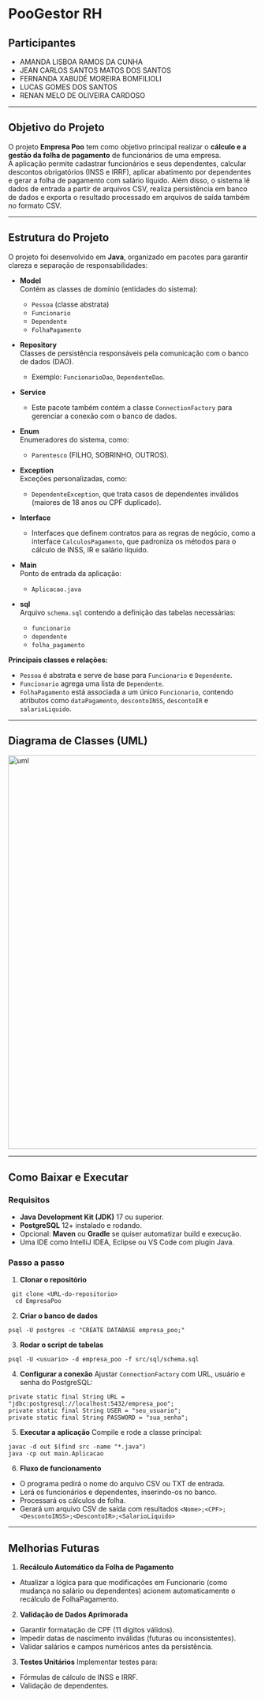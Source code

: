 # PooGestor RH


## Participantes

- AMANDA LISBOA RAMOS DA CUNHA  
- JEAN CARLOS SANTOS MATOS DOS SANTOS 
- FERNANDA XABUDÉ MOREIRA BOMFILIOLI  
- LUCAS GOMES DOS SANTOS 
- RENAN MELO DE OLIVEIRA CARDOSO  

---

## Objetivo do Projeto

O projeto **Empresa Poo** tem como objetivo principal realizar o **cálculo e a gestão da folha de pagamento** de funcionários de uma empresa.  
A aplicação permite cadastrar funcionários e seus dependentes, calcular descontos obrigatórios (INSS e IRRF), aplicar abatimento por dependentes e gerar a folha de pagamento com salário líquido. Além disso, o sistema lê dados de entrada a partir de arquivos CSV, realiza persistência em banco de dados e exporta o resultado processado em arquivos de saída também no formato CSV.

---

## Estrutura do Projeto

O projeto foi desenvolvido em **Java**, organizado em pacotes para garantir clareza e separação de responsabilidades:

- **Model**  
  Contém as classes de domínio (entidades do sistema):  
  - `Pessoa` (classe abstrata)  
  - `Funcionario`  
  - `Dependente`  
  - `FolhaPagamento`

- **Repository**  
  Classes de persistência responsáveis pela comunicação com o banco de dados (DAO).  
  - Exemplo: `FuncionarioDao`, `DependenteDao`.

- **Service**  
  - Este pacote também contém a classe `ConnectionFactory` para gerenciar a conexão com o banco de dados.

- **Enum**  
  Enumeradores do sistema, como:  
  - `Parentesco` (FILHO, SOBRINHO, OUTROS).

- **Exception**  
  Exceções personalizadas, como:  
  - `DependenteException`, que trata casos de dependentes inválidos (maiores de 18 anos ou CPF duplicado).

- **Interface**  
  - Interfaces que definem contratos para as regras de negócio, como a interface `CalculosPagamento`, que padroniza os métodos para o cálculo de INSS, IR e salário líquido.

- **Main**  
  Ponto de entrada da aplicação:  
  - `Aplicacao.java`

- **sql**  
  Arquivo `schema.sql` contendo a definição das tabelas necessárias:  
  - `funcionario`  
  - `dependente`  
  - `folha_pagamento`

**Principais classes e relações:**
- `Pessoa` é abstrata e serve de base para `Funcionario` e `Dependente`.  
- `Funcionario` agrega uma lista de `Dependente`.  
- `FolhaPagamento` está associada a um único `Funcionario`, contendo atributos como `dataPagamento`, `descontoINSS`, `descontoIR` e `salarioLiquido`.
---

## Diagrama de Classes (UML) 

<img width="1949" height="797" alt="uml" src="https://github.com/user-attachments/assets/07fc233f-f0d3-4b87-974a-cc70cf55fdef" />

---

## Como Baixar e Executar

### Requisitos

- **Java Development Kit (JDK)** 17 ou superior.  
- **PostgreSQL** 12+ instalado e rodando.  
- Opcional: **Maven** ou **Gradle** se quiser automatizar build e execução.  
- Uma IDE como IntelliJ IDEA, Eclipse ou VS Code com plugin Java.  

### Passo a passo

1. **Clonar o repositório**
```
 git clone <URL-do-repositorio> 
  cd EmpresaPoo
```

2. **Criar o banco de dados**
```
psql -U postgres -c "CREATE DATABASE empresa_poo;"

```

3. **Rodar o script de tabelas**
```
psql -U <usuario> -d empresa_poo -f src/sql/schema.sql
```

4. **Configurar a conexão**
Ajustar ```ConnectionFactory``` com URL, usuário e senha do PostgreSQL:
```
private static final String URL = "jdbc:postgresql://localhost:5432/empresa_poo";
private static final String USER = "seu_usuario";
private static final String PASSWORD = "sua_senha";
```

5. **Executar a aplicação**
Compile e rode a classe principal:
```
javac -d out $(find src -name "*.java")
java -cp out main.Aplicacao
```

6. **Fluxo de funcionamento**
* O programa pedirá o nome do arquivo CSV ou TXT de entrada.
* Lerá os funcionários e dependentes, inserindo-os no banco.
* Processará os cálculos de folha.
* Gerará um arquivo CSV de saída com resultados ```<Nome>;<CPF>;<DescontoINSS>;<DescontoIR>;<SalarioLiquido>```
---
## Melhorias Futuras

1. **Recálculo Automático da Folha de Pagamento**  
* Atualizar a lógica para que modificações em Funcionario (como mudança no salário ou dependentes) acionem automaticamente o recálculo de FolhaPagamento.

2. **Validação de Dados Aprimorada**
* Garantir formatação de CPF (11 dígitos válidos).
* Impedir datas de nascimento inválidas (futuras ou inconsistentes).
* Validar salários e campos numéricos antes da persistência.

3. **Testes Unitários**
Implementar testes para:
* Fórmulas de cálculo de INSS e IRRF.
* Validação de dependentes.


